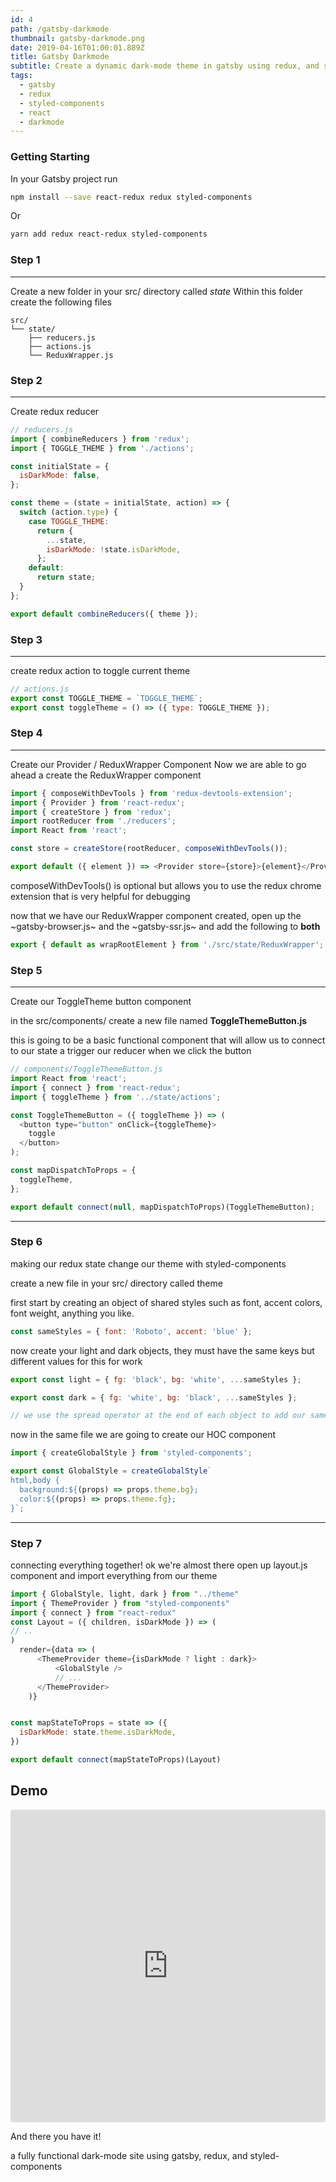 ```yaml
---
id: 4
path: /gatsby-darkmode
thumbnail: gatsby-darkmode.png
date: 2019-04-16T01:00:01.889Z
title: Gatsby Darkmode
subtitle: Create a dynamic dark-mode theme in gatsby using redux, and styled components.
tags:
  - gatsby
  - redux
  - styled-components
  - react
  - darkmode
---
```


### Getting Starting

In your Gatsby project run

```bash
npm install --save react-redux redux styled-components
```

Or

```bash
yarn add redux react-redux styled-components
```

### Step 1

---

Create a new folder in your src/ directory called _state_
Within this folder create the following files

```text
src/
└── state/
    ├── reducers.js
    ├── actions.js
    └── ReduxWrapper.js
```

### Step 2

---

Create redux reducer

```javascript
// reducers.js
import { combineReducers } from 'redux';
import { TOGGLE_THEME } from './actions';

const initialState = {
  isDarkMode: false,
};

const theme = (state = initialState, action) => {
  switch (action.type) {
    case TOGGLE_THEME:
      return {
        ...state,
        isDarkMode: !state.isDarkMode,
      };
    default:
      return state;
  }
};

export default combineReducers({ theme });
```

### Step 3

---

create redux action to toggle current theme

```javascript
// actions.js
export const TOGGLE_THEME = `TOGGLE_THEME`;
export const toggleTheme = () => ({ type: TOGGLE_THEME });
```

### Step 4

---

Create our Provider / ReduxWrapper Component
Now we are able to go ahead a create the ReduxWrapper component

```javascript
import { composeWithDevTools } from 'redux-devtools-extension';
import { Provider } from 'react-redux';
import { createStore } from 'redux';
import rootReducer from './reducers';
import React from 'react';

const store = createStore(rootReducer, composeWithDevTools());

export default ({ element }) => <Provider store={store}>{element}</Provider>;
```

composeWithDevTools() is optional but allows you to use the redux chrome extension that is very helpful for debugging

now that we have our ReduxWrapper component created, open up the ~gatsby-browser.js~ and the ~gatsby-ssr.js~ and add the following to **both**

```javascript
export { default as wrapRootElement } from './src/state/ReduxWrapper';
```

### Step 5

---

Create our ToggleTheme button component

in the src/components/ create a new file named **ToggleThemeButton.js**

this is going to be a basic functional component that will allow us to connect to our state a trigger our reducer when we click the button

```javascript
// components/ToggleThemeButton.js
import React from 'react';
import { connect } from 'react-redux';
import { toggleTheme } from '../state/actions';

const ToggleThemeButton = ({ toggleTheme }) => (
  <button type="button" onClick={toggleTheme}>
    toggle
  </button>
);

const mapDispatchToProps = {
  toggleTheme,
};

export default connect(null, mapDispatchToProps)(ToggleThemeButton);
```

---

### Step 6

making our redux state change our theme with styled-components

create a new file in your src/ directory called theme

first start by creating an object of shared styles such as font, accent colors, font weight, anything you like.

```javascript
const sameStyles = { font: 'Roboto', accent: 'blue' };
```

now create your light and dark objects, they must have the same keys but different values for this for work

```javascript
export const light = { fg: 'black', bg: 'white', ...sameStyles };

export const dark = { fg: 'white', bg: 'black', ...sameStyles };

// we use the spread operator at the end of each object to add our same styles to each
```

now in the same file we are going to create our HOC component

```javascript
import { createGlobalStyle } from 'styled-components';

export const GlobalStyle = createGlobalStyle`
html,body {
  background:${(props) => props.theme.bg};
  color:${(props) => props.theme.fg};
}`;
```

---

### Step 7

connecting everything together!
ok we're almost there
open up layout.js component and import everything from our theme

```javascript
import { GlobalStyle, light, dark } from "../theme"
import { ThemeProvider } from "styled-components"
import { connect } from "react-redux"
const Layout = ({ children, isDarkMode }) => (
// ..
)
  render={data => (
      <ThemeProvider theme={isDarkMode ? light : dark}>
          <GlobalStyle />
          // ...
      </ThemeProvider>
    )}


const mapStateToProps = state => ({
  isDarkMode: state.theme.isDarkMode,
})

export default connect(mapStateToProps)(Layout)
```

## Demo

<iframe src="https://codesandbox.io/embed/gatsby-darkmode-b7iil?autoresize=1&codemirror=1&fontsize=14&hidenavigation=1" title="gatsby-darkmode" allow="geolocation; microphone; camera; midi; vr; accelerometer; gyroscope; payment; ambient-light-sensor; encrypted-media; usb" style="width:100%; height:500px; border:0; border-radius: 4px; overflow:hidden;" sandbox="allow-modals allow-forms allow-popups allow-scripts allow-same-origin"></iframe>

And there you have it!

a fully functional dark-mode site using gatsby, redux, and styled-components
